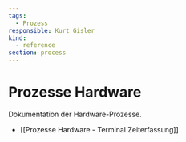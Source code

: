 ```yaml
---
tags:
  - Prozess
responsible: Kurt Gisler
kind:
  - reference
section: process
---
```

# Prozesse Hardware

Dokumentation der Hardware-Prozesse.

* [[Prozesse Hardware - Terminal Zeiterfassung]]